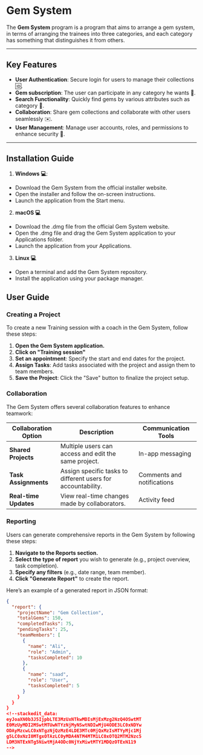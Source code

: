 # Gem System
The **Gem System** program is a program that aims to arrange a gem system, in terms of arranging the trainees into three categories, and each category has something that distinguishes it from others.

---

## Key Features
-  **User Authentication**: Secure login for users to manage their collections :id:.
-  **Gem subscription**: The user can participate in any category he wants :muscle:.
- **Search Functionality**: Quickly find gems by various attributes such as category :mag_right:.
- **Collaboration**: Share gem collections and collaborate with other users seamlessly :envelope:.
- **User Management**: Manage user accounts, roles, and permissions to enhance security :cop:.
---

## Installation Guide  
1.  **Windows :computer:**:
 - Download the Gem System from the official installer  website.
 - Open the installer and follow the on-screen instructions.
 - Launch the application from the Start menu.

2. **macOS :computer:**
 - Download the .dmg file from the official Gem System website.
 - Open the .dmg file and drag the Gem System application to your Applications folder.
 - Launch the application from your Applications.
  
 3. **Linux :computer:**
  - Open a terminal and add the Gem System repository.
  - Install the application using your package manager.
  

## User Guide

### Creating a Project

To create a new Training session with a coach in the Gem System, follow these steps:

1. **Open the Gem System application.**
2. **Click on "Training session"**
3. **Set an appointment**: Specify the start and end dates for the project.
5. **Assign Tasks**: Add tasks associated with the project and assign them to team members.
6. **Save the Project**: Click the "Save" button to finalize the project setup.

### Collaboration

The Gem System offers several collaboration features to enhance teamwork:

| Collaboration Option    | Description                                      | Communication Tools      |
|-------------------------|--------------------------------------------------|---------------------------|
| **Shared Projects**     | Multiple users can access and edit the same project. | In-app messaging          |
| **Task Assignments**    | Assign specific tasks to different users for accountability. | Comments and notifications |
| **Real-time Updates**   | View real-time changes made by collaborators.   | Activity feed             |

### Reporting

Users can generate comprehensive reports in the Gem System by following these steps:

1. **Navigate to the Reports section.**
2. **Select the type of report** you wish to generate (e.g., project overview, task completion).
3. **Specify any filters** (e.g., date range, team member).
4. **Click "Generate Report"** to create the report.

Here’s an example of a generated report in JSON format:

```json
{
  "report": {
    "projectName": "Gem Collection",
    "totalGems": 150,
    "completedTasks": 75,
    "pendingTasks": 25,
    "teamMembers": [
      {
        "name": "Ali",
        "role": "Admin",
        "tasksCompleted": 10
      },
      {
        "name": "saad",
        "role": "User",
        "tasksCompleted": 5
      }
    }
  }
}
<!--stackedit_data:
eyJoaXN0b3J5IjpbLTE3MzUxNTkwMDIsMjExMzg2NzQ4OSwtMT
E0MzUyMDI2MSwtMTUwNTYzNjMyNSwtNDIwMjU4ODE3LC0xNDYw
ODAyMzcwLC0xNTgzNjQzMzE4LDE3MTc0MjQxMzIsMTYyMjc1Mj
g5LC0xNzI0MTgxOTAzLC0yMDA4NTM4MTM1LC0xOTQ2MTM2Nzc5
LDM3NTExNTg5NiwtMjA4ODc0NjYxMiwtMTY1MDQzOTExN119
-->